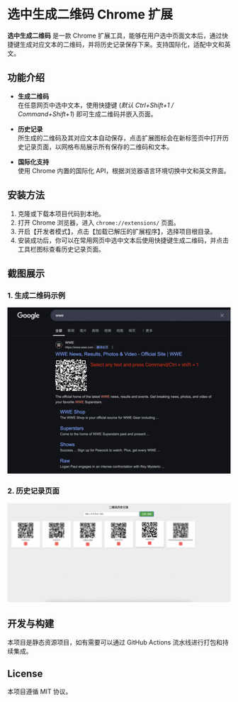 # 选中生成二维码 Chrome 扩展

**选中生成二维码** 是一款 Chrome 扩展工具，能够在用户选中页面文本后，通过快捷键生成对应文本的二维码，并将历史记录保存下来。支持国际化，适配中文和英文。

## 功能介绍

- **生成二维码**  
  在任意网页中选中文本，使用快捷键 (_默认 Ctrl+Shift+1 / Command+Shift+1_) 即可生成二维码并嵌入页面。

- **历史记录**  
  所生成的二维码及其对应文本自动保存，点击扩展图标会在新标签页中打开历史记录页面，以网格布局展示所有保存的二维码和文本。

- **国际化支持**  
  使用 Chrome 内置的国际化 API，根据浏览器语言环境切换中文和英文界面。

## 安装方法

1. 克隆或下载本项目代码到本地。
2. 打开 Chrome 浏览器，进入 `chrome://extensions/` 页面。
3. 开启【开发者模式】，点击【加载已解压的扩展程序】，选择项目根目录。
4. 安装成功后，你可以在常用网页中选中文本后使用快捷键生成二维码，并点击工具栏图标查看历史记录页面。

## 截图展示

### 1. 生成二维码示例

![生成二维码示例](screenshots/screenshot_generate.png)  

### 2. 历史记录页面

![历史记录页面](screenshots/screenshot_history.png)  

## 开发与构建

本项目是静态资源项目，如有需要可以通过 GitHub Actions 流水线进行打包和持续集成。

## License

本项目遵循 MIT 协议。
